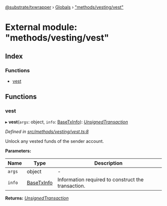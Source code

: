 [@substrate/txwrapper](../README.md) › [Globals](../globals.md) › ["methods/vesting/vest"](_methods_vesting_vest_.md)

# External module: "methods/vesting/vest"

## Index

### Functions

* [vest](_methods_vesting_vest_.md#vest)

## Functions

###  vest

▸ **vest**(`args`: object, `info`: [BaseTxInfo](../interfaces/_util_types_.basetxinfo.md)): *[UnsignedTransaction](../interfaces/_util_types_.unsignedtransaction.md)*

*Defined in [src/methods/vesting/vest.ts:8](https://github.com/paritytech/txwrapper/blob/4462996/src/methods/vesting/vest.ts#L8)*

Unlock any vested funds of the sender account.

**Parameters:**

Name | Type | Description |
------ | ------ | ------ |
`args` | object | - |
`info` | [BaseTxInfo](../interfaces/_util_types_.basetxinfo.md) | Information required to construct the transaction.  |

**Returns:** *[UnsignedTransaction](../interfaces/_util_types_.unsignedtransaction.md)*
